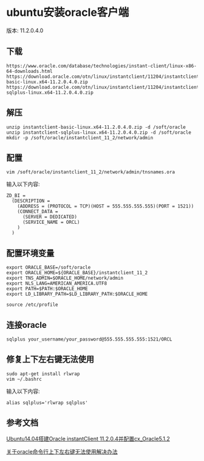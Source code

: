 # ubuntu安装oracle客户端

版本: 11.2.0.4.0

## 下载

```shell
https://www.oracle.com/database/technologies/instant-client/linux-x86-64-downloads.html
https://download.oracle.com/otn/linux/instantclient/11204/instantclient-basic-linux.x64-11.2.0.4.0.zip
https://download.oracle.com/otn/linux/instantclient/11204/instantclient-sqlplus-linux.x64-11.2.0.4.0.zip
```

## 解压

```shell
unzip instantclient-basic-linux.x64-11.2.0.4.0.zip -d /soft/oracle
unzip instantclient-sqlplus-linux.x64-11.2.0.4.0.zip -d /soft/oracle
mkdir -p /soft/oracle/instantclient_11_2/network/admin
```

## 配置

```shell
vim /soft/oracle/instantclient_11_2/network/admin/tnsnames.ora
```

输入以下内容:

```shell
ZD_BI =
  (DESCRIPTION =
    (ADDRESS = (PROTOCOL = TCP)(HOST = 555.555.555.555)(PORT = 1521))
    (CONNECT_DATA =
      (SERVER = DEDICATED)
      (SERVICE_NAME = ORCL)
    )
  )
```

## 配置环境变量

```shell
export ORACLE_BASE=/soft/oracle
export ORACLE_HOME=${ORACLE_BASE}/instantclient_11_2
export TNS_ADMIN=$ORACLE_HOME/network/admin
export NLS_LANG=AMERICAN_AMERICA.UTF8
export PATH=$PATH:$ORACLE_HOME
export LD_LIBRARY_PATH=$LD_LIBRARY_PATH:$ORACLE_HOME
```

```shell
source /etc/profile
```

## 连接oracle

```shell
sqlplus your_username/your_password@555.555.555.555:1521/ORCL
```

## 修复上下左右键无法使用

```shell
sudo apt-get install rlwrap
vim ~/.bashrc
```

输入以下内容:

```shell
alias sqlplus='rlwrap sqlplus'
```

## 参考文档

[Ubuntu14.04搭建Oracle instantClient 11.2.0.4并配置cx_Oracle5.1.2](https://www.cnblogs.com/colben/p/4135466.html)

[关于oracle命令行上下左右键无法使用解决办法](https://blog.csdn.net/weixin_34280237/article/details/92823403)
